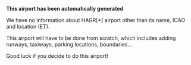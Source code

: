 **This airport has been automatically generated**

We have no information about HAGR[*] airport other than its name, ICAO and location (ET).

This airport will have to be done from scratch, which includes adding runways, taxiways, parking locations, boundaries...

Good luck if you decide to do this airport!
